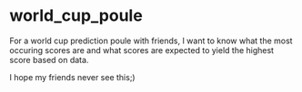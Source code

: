 # world_cup_poule

For a world cup prediction poule with friends, I want to know what the most occuring scores are and what scores are expected to yield the highest score based on data.

I hope my friends never see this;)
